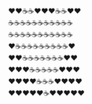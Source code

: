 :heart::heart::coffee::coffee::heart::heart::heart::coffee::coffee::heart::heart:  
:coffee::coffee::coffee::coffee::coffee::coffee::coffee::coffee::coffee::coffee::coffee:  
:coffee::coffee::coffee::coffee::coffee::coffee::coffee::coffee::coffee::coffee::coffee:  
:heart::coffee::coffee::coffee::coffee::coffee::coffee::coffee::coffee::coffee::heart:  
:heart::heart::coffee::coffee::coffee::coffee::coffee::coffee::coffee::heart::heart:  
:heart::heart::heart::coffee::coffee::coffee::coffee::coffee::heart::heart::heart:  
:heart::heart::heart::heart::coffee::coffee::coffee::heart::heart::heart::heart:  
:heart::heart::heart::heart::heart::coffee::heart::heart::heart::heart::heart:  
